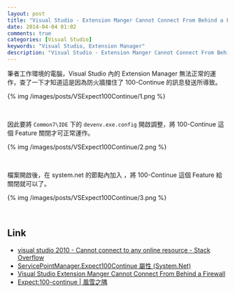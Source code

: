 ```yaml
---
layout: post
title: "Visual Studio - Extension Manger Cannot Connect From Behind a Firewall"
date: 2014-04-04 01:02
comments: true
categories: [Visual Studio]
keywords: "Visual Studio, Extension Manager"
description: "Visual Studio - Extension Manger Cannot Connect From Behind a Firewall"
---
```


筆者工作環境的電腦，Visual Studio 內的 Extension Manager 無法正常的運作，查了一下才知道這是因為防火牆擋住了 100-Continue 的訊息發送所導致。 

<!-- More -->

{% img /images/posts/VSExpect100Continue/1.png %}

<br/>

因此要將 `Common7\IDE` 下的 `devenv.exe.config` 開啟調整，將 100-Continue 這個 Feature 關閉才可正常運作。 

{% img /images/posts/VSExpect100Continue/2.png %}

<br/>

檔案開啟後，在 system.net 的節點內加入 <servicePointManager expect100Continue="false">，將 100-Continue 這個 Feature 給關閉就可以了。  

{% img /images/posts/VSExpect100Continue/3.png %}

<br/>

Link
----
* [visual studio 2010 - Cannot connect to any online resource - Stack Overflow](http://stackoverflow.com/questions/2859148/cannot-connect-to-any-online-resource)
* [ServicePointManager.Expect100Continue 屬性 (System.Net)](http://msdn.microsoft.com/zh-tw/library/system.net.servicepointmanager.expect100continue(v=vs.110).aspx)
* [Visual Studio Extension Manger Cannot Connect From Behind a Firewall](https://julianscorner.com/wiki/programming/vs2011_proxy_issue)
* [Expect:100-continue | 風雪之隅](http://www.laruence.com/2011/01/20/1840.html)
